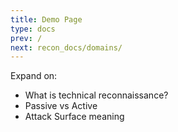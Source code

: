 ```yaml
---
title: Demo Page
type: docs
prev: /
next: recon_docs/domains/
---
```


Expand on:

- What is technical reconnaissance?
- Passive vs Active
- Attack Surface meaning
